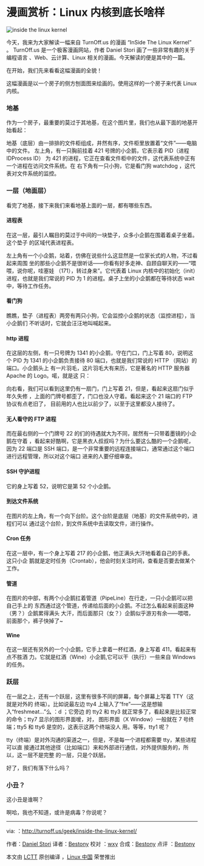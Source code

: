 # 漫画赏析：Linux 内核到底长啥样

![inside the linux kernel](./inside-the-linux-kernel-full-deal.png)

今天，我来为大家解读一幅来自 TurnOff.us 的漫画 “InSide The Linux Kernel” 。
TurnOff.us 是一个极客漫画网站，作者 Daniel Stori 画了一些非常有趣的关于编程语言
、Web、云计算、Linux 相关的漫画。今天解读的便是其中的一篇。

在开始，我们先来看看这幅漫画的全貌！

这幅漫画是以一个房子的侧方刨面图来绘画的。使用这样的一个房子来代表 Linux 内核。

### 地基

作为一个房子，最重要的莫过于其地基，在这个图片里，我们也从最下面的地基开始看起：

地基（底层）由一排排的文件柜组成，井然有序，文件柜里放置着“文件”——电脑中的文件。
左上角，有一只胸前挂着 421 号牌的小企鹅，它表示着 PID（进程 IDProcess ID） 为
421 的进程，它正在查看文件柜中的文件，这代表系统中正有一个进程在访问文件系统。在
右下角有一只小狗，它是看门狗 watchdog ，这代表对文件系统的监控。

### 一层（地面层）

看完了地基，接下来我们来看地基上面的一层，都有哪些东西。

#### 进程表

在这一层，最引人瞩目的莫过于中间的一块垫子，众多小企鹅在围着着桌子坐着。这个垫子
的区域代表进程表。

左上角有一个小企鹅，站着，仿佛在说些什么这显然是一位家长式的人物，不过看起来周围
坐的那些小企鹅不是很听话——你看有好多走神、自顾自聊天的——“喂喂，说你呢，哇塞娃
（171），转过身来”。它代表着 Linux 内核中的初始化（init）进程，也就是我们常说的
PID 为 1 的进程。桌子上坐的小企鹅都在等待状态 wait 中，等待工作任务。

#### 看门狗

瞧瞧，垫子（进程表）两旁有两只小狗，它会监控小企鹅的状态（监控进程），当小企鹅们
不听话时，它就会汪汪地叫喊起来。

#### http 进程

在这层的左侧，有一只号牌为 1341 的小企鹅，守在门口，门上写着 80，说明这个 PID 为
1341 的小企鹅负责接待 80 端口，也就是我们常说的 HTTP （网站）的端口。小企鹅头上
有一片羽毛，这片羽毛大有来历，它是著名的 HTTP 服务器 Apache 的 Logo。喏，就是这
只：

向右看，我们可以看到这里仍有一扇门，门上写着 21，但是，看起来这扇门似乎年久失修
，上面的门牌号都歪了，门口也没人守着。看起来这个 21 端口的 FTP 协议有点老旧了，
目前用的人也比以前少了，以至于这里都没人接待了。

#### 无人看守的 FTP 进程

而在最右侧的一个门牌号 22 的们的待遇就大为不同，居然有一只带着墨镜的小企鹅在守着
，看起来好酷啊，它是黑衣人叔叔吗？为什么要这么酷的一个企鹅呢，因为 22 端口是 SSH
端口，是一个非常重要的远程连接端口，通常通过这个端口进行远程管理，所以对这个端口
进来的人要仔细审查。

#### SSH 守护进程

它的身上写着 52，说明它是第 52 个小企鹅。

#### 到达文件系统

在图片的左上角，有一个向下台阶。这个台阶是底层（地基）的文件系统中的，进程们可以
通过这个台阶，到文件系统中去读取文件，进行操作。

#### Cron 任务

在这一层中，有一个身上写着 217 的小企鹅，他正满头大汗地看着自己的手表。这只小企
鹅就是定时任务（Crontab），他会时刻关注时间，查看是否要去做某个工作。

#### 管道

在图片的中部，有两个小企鹅扛着管道（PipeLine）在行走，一只小企鹅可以把自己手上的
东西通过这个管道，传递给后面的小企鹅。不过怎么看起来前面这种（男？）企鹅累得满头
大汗，而后面那只（女？）企鹅似乎游刃有余——喂喂，前面那个，裤子快掉了~

#### Wine

在这一层还有另外的一个小企鹅，它手上拿着一杯红酒，身上写着 411，看起来有点不胜酒
力。它就是红酒（Wine）小企鹅,它可以干（执行）一些来自 Windows 的任务。

### 跃层

在一层之上，还有一个跃层，这里有很多不同的屏幕，每个屏幕上写着 TTY（这就是对外的
终端）。比如说最左边 tty4 上输入了“fre”——这是想输入“freshmeat...”么 ：d ；它旁边
的 tty2 和 tty3 就正常多了，看起来是比较正常的命令；tty7 显示的图形界面嗳，对，
图形界面（X Window）一般就在 7 号终端；tty5 和 tty6 是空的，这表示这两个终端没人
用。等等，tty1 呢？

tty（终端）是对外沟通的渠道之一，但是，不是每一个进程都需要 tty，某些进程可以直
接通过其他途径（比如端口）来和外部进行通信，对外提供服务的，所以，这一层不是完整
的一层，只是个跃层。

好了，我们有落下什么吗？

### 小丑？

这小丑是谁啊？

啊哈，我也不知道，或许是病毒？你说呢？

---

via: ：http://turnoff.us/geek/inside-the-linux-kernel/

作者：[Daniel Stori][a] 译者：[Bestony](https://github.com/Bestony) 校对
：[wxy](https://github.com/wxy) 合成：[Bestony](https://github.com/Bestony) 点评
：[Bestony](https://github.com/Bestony)

本文由 [LCTT](https://github.com/LCTT/TranslateProject) 原创编译
，[Linux 中国](https://linux.cn/) 荣誉推出

[a]: http://turnoff.us/about/
